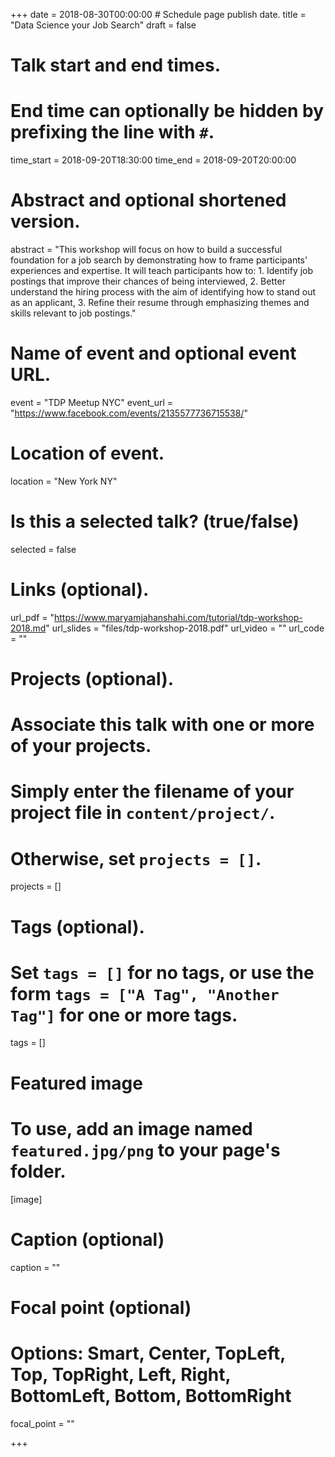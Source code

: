 +++
date = 2018-08-30T00:00:00  # Schedule page publish date.
title = "Data Science your Job Search"
draft = false

# Talk start and end times.
#   End time can optionally be hidden by prefixing the line with `#`.
time_start = 2018-09-20T18:30:00
time_end = 2018-09-20T20:00:00

# Abstract and optional shortened version.
abstract = "This workshop will focus on how to build a successful foundation for a job search by demonstrating how to frame participants' experiences and expertise. It will teach participants how to: 1. Identify job postings that improve their chances of being interviewed, 2. Better understand the hiring process with the aim of identifying how to stand out as an applicant, 3. Refine their resume through emphasizing themes and skills relevant to job postings."

# Name of event and optional event URL.
event = "TDP Meetup NYC"
event_url = "https://www.facebook.com/events/2135577736715538/"

# Location of event.
location = "New York NY"

# Is this a selected talk? (true/false)
selected = false

# Links (optional).
url_pdf = "https://www.maryamjahanshahi.com/tutorial/tdp-workshop-2018.md"
url_slides = "files/tdp-workshop-2018.pdf"
url_video = ""
url_code = ""

# Projects (optional).
#   Associate this talk with one or more of your projects.
#   Simply enter the filename of your project file in `content/project/`.
#   Otherwise, set `projects = []`.
projects = []

# Tags (optional).
#   Set `tags = []` for no tags, or use the form `tags = ["A Tag", "Another Tag"]` for one or more tags.
tags = []

# Featured image
# To use, add an image named `featured.jpg/png` to your page's folder. 
[image]
  # Caption (optional)
  caption = ""

  # Focal point (optional)
  # Options: Smart, Center, TopLeft, Top, TopRight, Left, Right, BottomLeft, Bottom, BottomRight
  focal_point = ""
  
+++
